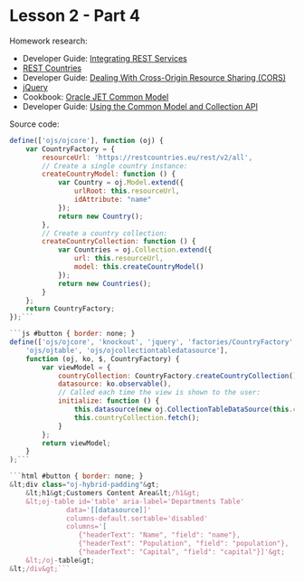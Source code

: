 # Lesson 2 - Part 4

Homework research:

   * Developer Guide: [Integrating REST Services](https://docs.oracle.com/middleware/jet410/jet/developer/GUID-2ED73C1B-10A6-43C9-AF55-ABF1A8990B9F.htm#JETDG171) 
   * [REST Countries](https://restcountries.eu/)
   * Developer Guide: [Dealing With Cross-Origin Resource Sharing (CORS)](https://docs.oracle.com/middleware/jet410/jet/developer/GUID-07537BBC-2EE0-4C82-B815-569D9F5A05E9.htm#JETDG-GUID-07537BBC-2EE0-4C82-B815-569D9F5A05E9)
   * [jQuery](https://jquery.com/)
   * Cookbook: [Oracle JET Common Model](http://www.oracle.com/webfolder/technetwork/jet/jetCookbook.html?component=home&demo=rootFramework_childCommonModel)
   * Developer Guide: [Using the Common Model and Collection API](https://docs.oracle.com/middleware/jet410/jet/developer/GUID-2549871C-9658-4035-B461-A9136554BE74.htm#JETDG166)

Source code:

```js #button { border: none; }
define(['ojs/ojcore'], function (oj) {
    var CountryFactory = {
        resourceUrl: 'https://restcountries.eu/rest/v2/all',
        // Create a single country instance:
        createCountryModel: function () {
            var Country = oj.Model.extend({
                urlRoot: this.resourceUrl, 
                idAttribute: "name"
            });
            return new Country();
        },
        // Create a country collection:
        createCountryCollection: function () {
            var Countries = oj.Collection.extend({
                url: this.resourceUrl, 
                model: this.createCountryModel()
            });
            return new Countries();
        }
    };
    return CountryFactory;
});```

```js #button { border: none; }
define(['ojs/ojcore', 'knockout', 'jquery', 'factories/CountryFactory',
    'ojs/ojtable', 'ojs/ojcollectiontabledatasource'],
    function (oj, ko, $, CountryFactory) {
        var viewModel = {
            countryCollection: CountryFactory.createCountryCollection(),
            datasource: ko.observable(),
            // Called each time the view is shown to the user:
            initialize: function () {
                this.datasource(new oj.CollectionTableDataSource(this.countryCollection));
                this.countryCollection.fetch();
            }
        };
        return viewModel;
    }
);```

```html #button { border: none; }
&lt;div class="oj-hybrid-padding"&gt;
    &lt;h1&gt;Customers Content Area&lt;/h1&gt;
    &lt;oj-table id='table' aria-label='Departments Table'
              data='[[datasource]]' 
              columns-default.sortable='disabled' 
              columns='[
                 {"headerText": "Name", "field": "name"},
                 {"headerText": "Population", "field": "population"},
                 {"headerText": "Capital", "field": "capital"}]'&gt;
    &lt;/oj-table&gt;
&lt;/div&gt;```
